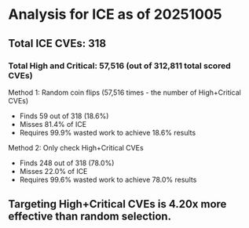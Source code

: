 # Analysis for ICE as of 20251005

## Total ICE CVEs: 318
### Total High and Critical: 57,516 (out of 312,811 total scored CVEs)

Method 1: Random coin flips (57,516 times - the number of High+Critical CVEs)
  - Finds 59 out of 318 (18.6%)
  - Misses 81.4% of ICE
  - Requires 99.9% wasted work to achieve 18.6% results

Method 2: Only check High+Critical CVEs
  - Finds 248 out of 318 (78.0%)
  - Misses 22.0% of ICE
  - Requires 99.6% wasted work to achieve 78.0% results

## Targeting High+Critical CVEs is 4.20x more effective than random selection.
